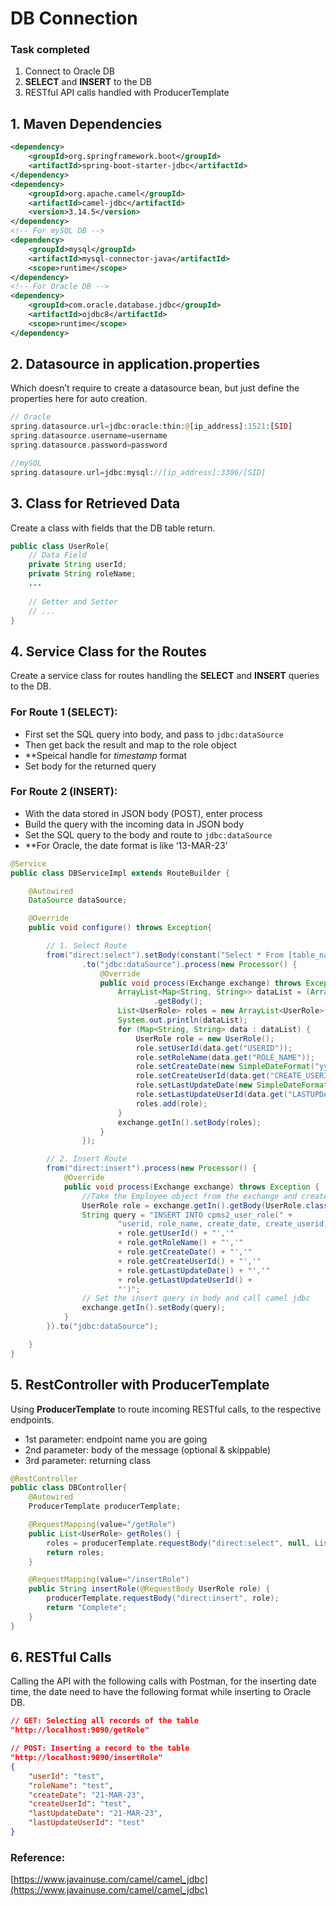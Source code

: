 # DB Connection

### Task completed

1. Connect to Oracle DB
2. **SELECT** and **INSERT** to the DB
3. RESTful API calls handled with ProducerTemplate

## 1. Maven Dependencies

```xml
<dependency>
	<groupId>org.springframework.boot</groupId>
	<artifactId>spring-boot-starter-jdbc</artifactId>
</dependency>
<dependency>
	<groupId>org.apache.camel</groupId>
	<artifactId>camel-jdbc</artifactId>
	<version>3.14.5</version>
</dependency>
<!-- For mySQL DB -->
<dependency>
	<groupId>mysql</groupId>
	<artifactId>mysql-connector-java</artifactId>
	<scope>runtime</scope>
</dependency>
<!-- For Oracle DB -->
<dependency>
	<groupId>com.oracle.database.jdbc</groupId>
	<artifactId>ojdbc8</artifactId>
	<scope>runtime</scope>
</dependency>
```

## 2. Datasource in application.properties

Which doesn’t require to create a datasource bean, but just define the properties here for auto creation.

```php
// Oracle
spring.datasource.url=jdbc:oracle:thin:@[ip_address]:1521:[SID]
spring.datasource.username=username
spring.datasource.password=password

//mySQL
spring.datasoure.url=jdbc:mysql://[ip_address]:3306/[SID]
```

## 3. Class for Retrieved Data

Create a class with fields that the DB table return.

```java
public class UserRole{
	// Data Field
	private String userId;
	private String roleName;
	...
	
	// Getter and Setter
	// ...
}
```

## 4. Service Class for the Routes

Create a service class for routes handling the **SELECT** and **INSERT** queries to the DB.

### For Route 1 (**SELECT**):

- First set the SQL query into body, and pass to `jdbc:dataSource`
- Then get back the result and map to the role object
- **Speical handle for *timestamp* format
- Set body for the returned query

### For Route 2 (**INSERT**):

- With the data stored in JSON body (POST), enter process
- Build the query with the incoming data in JSON body
- Set the SQL query to the body and route to `jdbc:dataSource`
- **For Oracle, the date format is like ‘13-MAR-23’

```java
@Service
public class DBServiceImpl extends RouteBuilder {

    @Autowired
    DataSource dataSource;

    @Override
    public void configure() throws Exception{

        // 1. Select Route
        from("direct:select").setBody(constant("Select * From [table_name]"))
                .to("jdbc:dataSource").process(new Processor() {
                    @Override
                    public void process(Exchange exchange) throws Exception {
                        ArrayList<Map<String, String>> dataList = (ArrayList<Map<String, String>>) exchange.getIn()
                                .getBody();
                        List<UserRole> roles = new ArrayList<UserRole>();
                        System.out.println(dataList);
                        for (Map<String, String> data : dataList) {
                            UserRole role = new UserRole();
                            role.setUserId(data.get("USERID"));
                            role.setRoleName(data.get("ROLE_NAME"));
                            role.setCreateDate(new SimpleDateFormat("yyyy-MM-dd HH:mm:ss.S").format(data.get("CREATE_DATE")));
                            role.setCreateUserId(data.get("CREATE_USERID"));
                            role.setLastUpdateDate(new SimpleDateFormat("yyyy-MM-dd HH:mm:ss.S").format(data.get("LASTUPDATE_DATE")));
                            role.setLastUpdateUserId(data.get("LASTUPDATE_USERID"));
                            roles.add(role);
                        }
                        exchange.getIn().setBody(roles);
                    }
                });

        // 2. Insert Route
        from("direct:insert").process(new Processor() {
            @Override
            public void process(Exchange exchange) throws Exception {
                //Take the Employee object from the exchange and create the insert query
                UserRole role = exchange.getIn().getBody(UserRole.class);
                String query = "INSERT INTO cpms2_user_role(" +
                        "userid, role_name, create_date, create_userid, lastupdate_date, lastupdate_userid) values('"
                        + role.getUserId() + "','"
                        + role.getRoleName() + "','"
                        + role.getCreateDate() + "','"
                        + role.getCreateUserId() + "','"
                        + role.getLastUpdateDate() + "','"
                        + role.getLastUpdateUserId() +
                        "')";
                // Set the insert query in body and call camel jdbc
                exchange.getIn().setBody(query);
            }
        }).to("jdbc:dataSource");

    }
}
```

## 5. RestController with ProducerTemplate

Using **ProducerTemplate** to route incoming RESTful calls, to the respective endpoints.

- 1st parameter: endpoint name you are going
- 2nd parameter: body of the message (optional & skippable)
- 3rd parameter: returning class

```java
@RestController
public class DBController{
	@Autowired
	ProducerTemplate producerTemplate;

	@RequestMapping(value="/getRole")
	public List<UserRole> getRoles() {
		roles = producerTemplate.requestBody("direct:select", null, List.class);
		return roles;
	}

	@RequestMapping(value="/insertRole")
	public String insertRole(@RequestBody UserRole role) {
		producerTemplate.requestBody("direct:insert", role);
		return "Complete";
	}
}
```

## 6. RESTful Calls

Calling the API with the following calls with Postman, for the inserting date time, the date need to have the following format while inserting to Oracle DB.

```json
// GET: Selecting all records of the table
"http://localhost:9090/getRole"

// POST: Inserting a record to the table
"http://localhost:9090/insertRole"
{
    "userId": "test",
    "roleName": "test",
    "createDate": "21-MAR-23",
    "createUserId": "test",
    "lastUpdateDate": "21-MAR-23",
    "lastUpdateUserId": "test" 
}
```

### Reference:

[https://www.javainuse.com/camel/camel_jdbc](https://www.javainuse.com/camel/camel_jdbc)